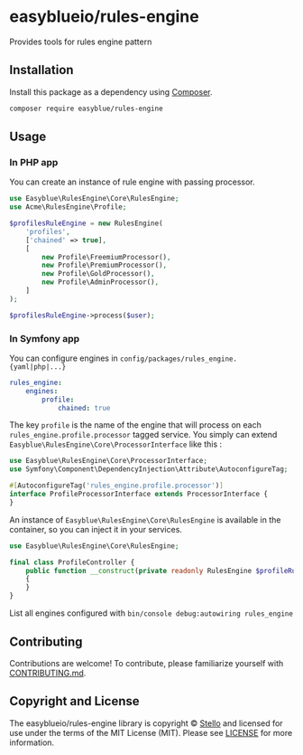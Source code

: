 # easyblueio/rules-engine

Provides tools for rules engine pattern

## Installation

Install this package as a dependency using [Composer](https://getcomposer.org).

``` bash
composer require easyblue/rules-engine
```


## Usage

### In PHP app

You can create an instance of rule engine with passing processor.

``` php
use Easyblue\RulesEngine\Core\RulesEngine;
use Acme\RulesEngine\Profile;

$profilesRuleEngine = new RulesEngine(
    'profiles',
    ['chained' => true],
    [
        new Profile\FreemiumProcessor(),
        new Profile\PremiumProcessor(),
        new Profile\GoldProcessor(),
        new Profile\AdminProcessor(),
    ]
);

$profilesRuleEngine->process($user);
```

### In Symfony app

You can configure engines in `config/packages/rules_engine.{yaml|php|...}`

```yaml
rules_engine:
    engines:
        profile:
            chained: true
````

The key `profile` is the name of the engine that will process on each `rules_engine.profile.processor` tagged service.
You simply can extend `Easyblue\RulesEngine\Core\ProcessorInterface` like this :

``` php
use Easyblue\RulesEngine\Core\ProcessorInterface;
use Symfony\Component\DependencyInjection\Attribute\AutoconfigureTag;

#[AutoconfigureTag('rules_engine.profile.processor')]
interface ProfileProcessorInterface extends ProcessorInterface {
}
```

An instance of `Easyblue\RulesEngine\Core\RulesEngine` is available in the container, so you can inject it in your services.

``` php
use Easyblue\RulesEngine\Core\RulesEngine;

final class ProfileController {
    public function __construct(private readonly RulesEngine $profileRulesEngine)
    {
    }
}
```

List all engines configured with `bin/console debug:autowiring rules_engine`


## Contributing

Contributions are welcome! To contribute, please familiarize yourself with
[CONTRIBUTING.md](CONTRIBUTING.md).


## Copyright and License

The easyblueio/rules-engine library is copyright © [Stello](mailto:dev@stello.eu)
and licensed for use under the terms of the
MIT License (MIT). Please see [LICENSE](LICENSE) for more information.

